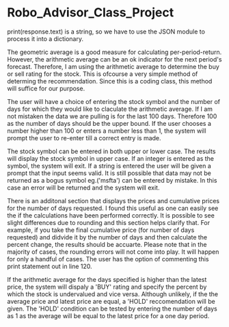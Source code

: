 # Robo_Advisor_Class_Project
print(response.text)  is a string, so we have to use the JSON module to process it into a dictionary. 

The geometric average is a good measure for calculating per-period-return.  However, the arithmetic average can be an ok indicator for the next period's forecast.  Therefore, I am using the arithmetic average to determine the buy or sell rating for the stock. This is ofcourse a very simple method of determing the recommendation. Since this is a coding class, this method will suffice for our purpose.

The user will have a choice of entering the stock symbol and the number of days for which they would like to claculate the arithmetic average. If I am not mistaken the data we are pulling is for the last 100 days.  Therefore 100 as the number of days should be the upper bound.  If the user chooses a number higher than 100 or enters a number less than 1, the system will prompt the user to re-enter till a correct entry is made.  

The stock symbol can be entered in both upper or lower case.  The results will display the  stock symbol in upper case. If an integer is entered as the symbol, the system will exit.  If a string is entered the user will be given a prompt that the input seems valid.  It is still possible that data may not be returned as a bogus symbol eg.('msfta') can be entered by mistake.  In this case an error will be returned and the system will exit. 

There is an additonal section that displays the prices and cumulative prices for the number of days requested.  I found this useful as one can easily see the if the calculations have been performed correctly. It is possible to see slight differences due to rounding and this section helps clarify that.  For example, if you take the final cumulative price (for number of days requested) and didvide it by the number of days and then calculate the percent change, the results should be accuarte. Please note that in the majority of cases, the rounding errors will not come into play.  It will happen for only a handful of cases. The user has the option of commenting this print statement out in line 120.  

If the arithmetic average for the days specified is higher than the latest price, the system will dispaly a 'BUY' rating and specify the percent by which the stock is undervalued and vice versa.  Although unlikely, if the the average price and latest price are equal, a 'HOLD' reccomendation will be given. The 'HOLD' condition can be tested by entering the number of days as 1 as the average will be equal to the latest price for a one day period.